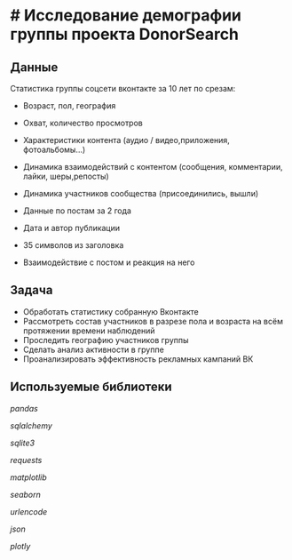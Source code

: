 # # Исследование демографии группы проекта DonorSearch


## Данные

Статистика группы соцсети вконтакте за 10 лет по срезам:

 - Возраст, пол, география

 - Охват, количество просмотров

 - Характеристики контента (аудио / видео,приложения, фотоальбомы…)

 - Динамика взаимодействий с контентом (сообщения, комментарии, лайки, шеры,репосты)

 - Динамика участников сообщества (присоединились, вышли)

 - Данные по постам за 2 года

 - Дата и автор публикации

 - 35 символов из заголовка

 - Взаимодействие с постом и реакция на него

## Задача

 - Обработать статистику собранную Вконтакте
 - Рассмотреть состав участников в разрезе пола и возраста на всём протяжении времени наблюдений
 - Проследить географию участников группы
 - Сделать анализ активности в группе
 - Проанализировать эффективность рекламных кампаний ВК

## Используемые библиотеки
*pandas*

*sqlalchemy*

*sqlite3*

*requests*

*matplotlib*

*seaborn*

*urlencode*

*json*

*plotly* 

